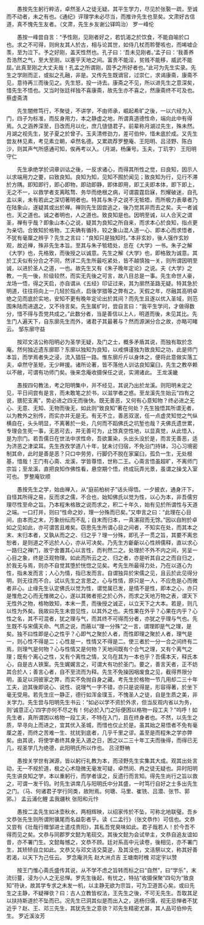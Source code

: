 <!-- { "loadSidebar": true } -->
　　愚按先生躬行粹洁，卓然圣人之徒无疑。其平生学力，尽见於张褧一疏，至诚而不动者，未之有也。《通纪》评理学未必尽当，而推许先生也至矣。文肃好古信道，真不愧先生友者。（文肃，先生乡友谢公铎鸣治）
罗一峰伦

　　愚按一峰尝自言：“予性刚，见刚者好之，若饥渴之於饮食，不能自喻於口也。求之不可得，则尙友其人於古，相与论其世，如侍几杖而聆謦咳也，而唏嘘企羡，至为泣下。予之好刚，盖天性然也。孔子曰：‘吾未见刚者。’孟子曰：‘我善养吾浩然之气，至大至刚，以塞乎天地之间。富贵不能淫，贫贱不能移，威武不能屈。’此真至刚之大丈夫哉！孔孟之所谓刚，固予之所好者也。”此可为先生实录。先生之学刚而正，或拟之孔融，非是。又传先生既谪官，过崇仁，求谒康斋，康斋不见，意待再三而後见之。先生怒，投一诗去。康斋之不见，所以进先生之意深矣，惜先生不悟也。又当时张廷祥独不喜康斋，故先生亦不喜之，然康斋终不可及也。
蔡虚斋清

　　先生闇修笃行，不聚徒，不讲学，不由师承，崛起希旷之後，一以六经为入门，四子为标准，而反身用力，本之静虚之地，所谓真道德性命，端向此中有得焉。久之涵养深至，日改而月以化，庶几慥慥君子。前辈称月湖过先生，殊未然。月湖之视先生，犹子夏之於曾子。玉夫清修劲力，差可伯仲，惜未底於成。又先生尝友林见素，考见素立朝，卓然名德。又累疏荐罗整庵、王阳明、吕泾野、陈白沙，则其声气所感通可知，俟再考以入。（月湖，杨廉号。玉夫，丁玑字） 
王阳明守仁

　　先生承绝学於词章训诂之後，一反求诸心，而得其所性之觉，曰良知，因示人以求端用力之要，曰致良知。良知为知，见知不囿於闻见；致良知为行，见行不滞於方隅。即知即行，即心即物，即动即静，即体即用，即工夫即本体，即下即上，无之不一，以救学者支离眩骛、务华而绝根之病，可谓震霆启寐，烈耀破迷，自孔孟以来，未有若此之深切著明者也。特其与朱子之说不无牴牾，而所极力表章者乃在陆象山，遂疑其或出於禅。禅则先生固尝逃之，後乃觉其非而去之矣。夫一者诚也，天之道也。诚之者明也，人之道也。致良知是也。因明至诚，以人合天之谓圣，禅有乎哉？即象山本心之说，疑其为良知之所自来，而求本心於良知，指点更为亲切。合致知於格物，工夫确有循持，较之象山混人道一心、即本心而求悟者，不犹有毫厘之辨乎？先生之言曰：“良知只是独知时。”本非玄妙，後人强作玄妙观，故近禅，殊非先生本旨。至其与朱子牴牾处，总在《大学》一书。朱子之解《大学》也，先格致，而後授之以诚意。先生之解《大学》也，即格致为诚意。其於工夫似有分合之不同，然详二先生所最吃紧处，皆不越慎独一关，则所谓因明至诚，以进於圣人之道，一也。故先生又有《朱子晚年定论》之说。夫《大学》之教，一先一後，阶级较然，而实无先後之可言，故八目总是一事。先生命世人豪，龙场一悟，得之天启，亦自谓从《五经》印证过来，其为廓然圣路无疑。特其急於明道，往往将向上一几轻於指点，启後学猎等之弊有之。天假之年，尽融其高明卓绝之见而底於实地，安知不更有晚年定论出於其间？而先生且遂以优入圣域，则范围朱陆而进退之，又不待言矣。先生属纩时，尝自言曰：“我平生学问，才做得数分，惜不得与吾党共成之。”此数分者，当是善信以上人，明道而後，未见其比。先生门人遍天下，自东廓先生而外，诸君子其最著与？然而源渊分合之故，亦略可睹云。
邹东廓守益

　　按邓文洁公称阳明必为圣学无疑，及门之士，概多矛盾其说，而独有取於念庵。然何独近遗东廓耶？东廓以独知为良知，以戒惧谨独为致良知之功，此是师门本旨，而学焉者失之浸，流入猖狂一路。惟东廓斤斤以身体之，便将此意做实落工夫，卓然守圣矩，无少畔援。诸所论著，皆不落他人训诂良知窠臼，先生之教卒赖以不敝，可谓有功师门矣。後来念庵收摄保任之说，实溯诸此。
王龙溪畿

　　愚按四句教法，考之阳明集中，并不经见，其说乃出於龙溪。则阳明未定之见，平日间尝有是言，而未敢笔之於书，以滋学者之惑。至龙溪先生始云“四有之说，猥犯支离”，势必进之四无而後快。既无善恶，又何有心意知物？终必进之无心、无意、无知、无物而後无，如此则“致良知”著在何处？先生独悟其所谓无者，以为教外之别传，而实亦并无是无。有无不立，善恶双泯，任一点虚灵知觉之气纵横自在，头头明显，不离著於一处，几何而不蹈佛氏之坑堑也哉？夫佛氏遗世累，专理会生死一事，无恶可去，并无善可为，止馀真空性地，以显真觉，从此悟入，是为宗门。若吾儒日在世法中求性命，吾欲薰染，头出头没於是，而言无善恶，适为济恶之津梁耳。先生孜孜学道八十年，犹未讨归宿，不免沿门持钵，习心习境密制其命，此时是善是恶？只口中劳劳，行脚仍不脱在家窠臼，孤负一生，无处根基，惜哉！王门有心斋、龙溪，学皆尊悟，世称二王。心斋言悟虽超旷，不离师门宗旨；至龙溪，直把良知作佛性看，悬空期个悟，终成玩弄光景，虽谓之操戈入室可也。
罗整庵钦顺

　　愚按先生之学，始由禅入，从“庭前柏树子”话头得悟。一夕披衣，通身汗下，自怪其所得之易，反而求之儒，不合也，始知佛氏以觉为性，以心为本，非吾儒穷理尽性至命之旨。乃本程朱格致之说而求之，积二十年久，始有见於所谓性与天道之端。一口打并，则曰“性命之妙，理一分殊而已矣。”又申言之曰：“此理在心目间，由本而之末，万象纷纭而不乱；自末而归本，一真湛寂而无馀。”因以自附於卓如之见如此，亦可谓苦且难矣。窃思先生所谓心目之间者，不知实在处，而其本之末、末归本者，又孰从而之之、归之乎？理一分殊，即孔子一贯之旨，其要不离忠恕者，是则道之不远於人心，亦从可决矣。乃先生方齗齗以心性辨儒释，直以求心一路归之禅门，故宁舍置其心以言性，而判然二之。处理於不外不内之间，另呈一心目之象，终是泛观物理。如此而所云之之、归之者，亦是听其自之之而自归之，於我无与焉，则亦不自觉其堕於恍惚之见矣。考先生所最得力处，乃在以道心为性，指未发而言；人心为情，指已发而言。自谓独异於宋儒之见，且云於此见得分明，则无往而不合。试以先生之言思之，心与性情，原只是一人，不应危是心而微者非心。止缘先生认定佛氏以觉为性，谓觉属已发，是情不是性，即本之心，亦只是惟危之心而无惟微之心，遂以其微者拒之於心外，而求之天地万物之表，谓天下无性外之物，格物致知，本末一贯，而後授之诚正，以立天下之大本。若是，则几以性为外矣。我故曰先生未尝见性，以其外之也。夫性果在外乎？心果在内乎？心性之名，其不可混者，犹之理与气，而其终不可得而分者，亦犹之乎理与气也。先生既不与宋儒天命、气质之说，而蔽以“理一分殊”之一言，谓理即是气之理，是矣。独不曰性即是心之性乎？心即气之聚於人者，而性即理之聚於人者，理气是一，则心性不得是二；心性是一，性情又不得是二。使三者於一分一合之间终有二焉，则理气是何物？心与性情又是何物？天地间既有个合气之理，又有个离气之理；既有个离心之性，又有个离性之情，又乌在其为一本也乎？吾儒本天，释氏本心，自是古人铁案。先生娓娓言之，可谓大有功於圣门。要之，善言天者，正不妨其合於人；善言心者，自不至流而为释。先生不免操因咽废食之见，截得界限分明，虽足以洞彼家之弊，而实不免抛自身之藏。考先生於格物一节几用却二三十年工夫，迨其後即说心、说性、说理气一字不错，亦只是说得是，形容得著，於坐下毫无受用。若先生庄一静正，德行如浑金璞玉，不愧圣人之徒，自是生质之美，非关学力。先生尝与阳明先生书云：“如必以学不资於外求，但当反观内省以为务，则‘诚意正心’四字亦何不尽之有！何必於入门之际便困以格物一段工夫？”呜呼！如先生者，真所谓困以格物一段工夫，不特在入门，且在终身者也。不然，以先生之质，早寻向上而进之，宜其优入圣城，而惜也仅止於是。虽其始之易悟者不免有毫厘之差，而终之苦难一生、扰扰到底者，几乎千里之谬。盖至是而程朱之学亦弊矣。由其说，将使学者终其身无入道之日，困之以二三十年工夫而後得，而得已无几，视圣学几为绝德，此阳明氏所以作也。
吕泾野柟

　　愚按关学世有渊源，皆以躬行礼教为本，而泾野先生实集其大成。观其出处言动，无一不规於道，极之心术隐微无毫发可疑，卓然闵、冉之徒无疑也。异时阳明先生讲良知之学，本以重躬行，而学者误之，反遗行而言知。得先生尚行之旨以救之，可谓一发千钧。时先生讲席几与阳明氏中分其盛，一时笃行自好之士多出先生之门。（马、何诸君子学行同类，故附焉。何瑭、马里、崔铣、吕潜、张节、郭郛。）
孟云浦化鲤 孟我疆秋 张阳和元忭

　　愚按二孟先生如冰壶秋水，两相辉映，以绍家传於不坠，可称北地联璧。吾乡文恭张先生则所谓附骥尾而名益彰者乎。读《二孟行》（张文恭作）可信也。文恭又尝有《壮哉行赠邹进士遣戍贵阳》，其私吾党臭味如此。君子哉若人！於今吾不得而见之矣。文恭与同郡罗文懿为笔砚交。其後文懿为会试举主，文恭自追友谊如昔，亦不署门生。文懿每憾之，文恭不顾。廷对系高中元读卷，後相见，亦不署门生，其矫矫自立如此。文恭又与邓文洁交莫逆，及其没也，文洁祭以文，称其好善若渴，以天下为己任云。
罗念庵洪先 赵大洲贞吉 王塘南时槐 邓定宇以赞

　　按王门惟心斋氏盛传其说，从不学不虑之旨转而标之曰“自然”，曰“学乐”，末流衍蔓，浸为小人之无忌惮。罗先生後起，有忧之，特拈“收摄保聚”四句为“致良知”符诀，故其学专求之未发一机，以主静无欲为宗旨，可为卫道苦心矣。或曰先生之主静，不疑禅欤？曰：古人立教皆权法，王先生之後，不可无先生。吾取其足以扶持斯道於不坠而已。况先生已洞其似是而出入之，逃杨归儒，视无忌惮者不犹近乎？赵、王、邓三先生，其犹先生之意欤？邓先生精密尤甚，其人品可伯仲先生。
罗近溪汝芳

